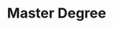 ---
id: bcs-ce-unipd
title: Master Degree
school:
  name: University of Padua - Department of Information Engineering
  url: https://dei.unipd.it/
  ror: https://ror.org/00240q980
period:
  start: 2020-10-01
  end: 2022-09-05
course:
  name: Computer Engineering
grade: 110
laude: true
---